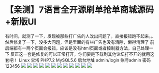 # 【亲测】7语言全开源刷单抢单商城源码+新版UI

有时间，就测了一下，发现被那些打广告的人改出问题了，直接报错跑不起来。。
然后修复了一下，没多大问题，但是里面的有些广告也没有清除，懒得清理了
前后端都有一两个页面会报错，应该是没有html页面或者控制器方法，自己处理一下
反正这一套是修复的可以正常打开，你们要是下载到其他论坛打不开的就用这套吧！
Linux 宝塔 PHP7.2 MySQL5.6
后台地址 admin/login
账号admin 密码123456
[![](https://wukongymw.com/wp-content/uploads/2023/05/1683048484-2aa142e12e6d9dd.png)](https://wukongymw.com/wp-content/uploads/2023/05/1683048484-2aa142e12e6d9dd.png)
[![](https://wukongymw.com/wp-content/uploads/2023/05/1683048486-659486bafed1e9c.png)](https://wukongymw.com/wp-content/uploads/2023/05/1683048486-659486bafed1e9c.png)
[![](https://wukongymw.com/wp-content/uploads/2023/05/1683048487-9ae65ea96c10ff6.png)](https://wukongymw.com/wp-content/uploads/2023/05/1683048487-9ae65ea96c10ff6.png)
[![](https://wukongymw.com/wp-content/uploads/2023/05/1683048488-2ac5f76325cf0f5.png)](https://wukongymw.com/wp-content/uploads/2023/05/1683048488-2ac5f76325cf0f5.png)
[![](https://wukongymw.com/wp-content/uploads/2023/05/1683048489-9f30dac56b9203b.png)](https://wukongymw.com/wp-content/uploads/2023/05/1683048489-9f30dac56b9203b.png)
[![](https://wukongymw.com/wp-content/uploads/2023/05/1683048490-9afa8b9a12dae33.png)](https://wukongymw.com/wp-content/uploads/2023/05/1683048490-9afa8b9a12dae33.png)
[![](https://wukongymw.com/wp-content/uploads/2023/05/1683048491-60ae96f77814dac.png)](https://wukongymw.com/wp-content/uploads/2023/05/1683048491-60ae96f77814dac.png)
[![](https://wukongymw.com/wp-content/uploads/2023/05/1683048492-3cbd4f3db63453e.png)](https://wukongymw.com/wp-content/uploads/2023/05/1683048492-3cbd4f3db63453e.png)
[![](https://wukongymw.com/wp-content/uploads/2023/05/1683048493-7ce36688dfcb439.png)](https://wukongymw.com/wp-content/uploads/2023/05/1683048493-7ce36688dfcb439.png)
[![](https://wukongymw.com/wp-content/uploads/2023/05/1683048494-7f2ba1365eab8c6.png)](https://wukongymw.com/wp-content/uploads/2023/05/1683048494-7f2ba1365eab8c6.png)
[![](https://wukongymw.com/wp-content/uploads/2023/05/1683048495-ebc93ca86cf4af9.png)](https://wukongymw.com/wp-content/uploads/2023/05/1683048495-ebc93ca86cf4af9.png)
[![](https://wukongymw.com/wp-content/uploads/2023/05/1683048496-1fd1ff7d3a90237.png)](https://wukongymw.com/wp-content/uploads/2023/05/1683048496-1fd1ff7d3a90237.png)